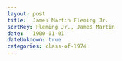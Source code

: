 ```yaml
---
layout: post
title:  James Martin Fleming Jr.
sortKey: Fleming Jr., James Martin
date:   1900-01-01
dateUnknown: true
categories: class-of-1974
---
```

